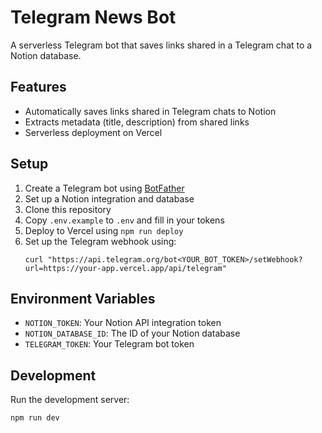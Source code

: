 # Telegram News Bot

A serverless Telegram bot that saves links shared in a Telegram chat to a Notion database.

## Features

- Automatically saves links shared in Telegram chats to Notion
- Extracts metadata (title, description) from shared links
- Serverless deployment on Vercel

## Setup

1. Create a Telegram bot using [BotFather](https://t.me/botfather)
2. Set up a Notion integration and database
3. Clone this repository
4. Copy `.env.example` to `.env` and fill in your tokens
5. Deploy to Vercel using `npm run deploy`
6. Set up the Telegram webhook using:
   ```
   curl "https://api.telegram.org/bot<YOUR_BOT_TOKEN>/setWebhook?url=https://your-app.vercel.app/api/telegram"
   ```

## Environment Variables

- `NOTION_TOKEN`: Your Notion API integration token
- `NOTION_DATABASE_ID`: The ID of your Notion database
- `TELEGRAM_TOKEN`: Your Telegram bot token

## Development

Run the development server:

```bash
npm run dev
```